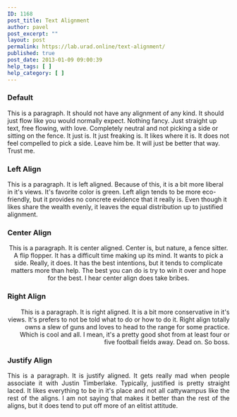 ```yaml
---
ID: 1168
post_title: Text Alignment
author: pavel
post_excerpt: ""
layout: post
permalink: https://lab.urad.online/text-alignment/
published: true
post_date: 2013-01-09 09:00:39
help_tags: [ ]
help_category: [ ]
---
```

<h3>Default</h3>
This is a paragraph. It should not have any alignment of any kind. It should just flow like you would normally expect. Nothing fancy. Just straight up text, free flowing, with love. Completely neutral and not picking a side or sitting on the fence. It just is. It just freaking is. It likes where it is. It does not feel compelled to pick a side. Leave him be. It will just be better that way. Trust me.
<h3>Left Align</h3>
<p style="text-align: left;">This is a paragraph. It is left aligned. Because of this, it is a bit more liberal in it's views. It's favorite color is green. Left align tends to be more eco-friendly, but it provides no concrete evidence that it really is. Even though it likes share the wealth evenly, it leaves the equal distribution up to justified alignment.</p>

<h3>Center Align</h3>
<p style="text-align: center;">This is a paragraph. It is center aligned. Center is, but nature, a fence sitter. A flip flopper. It has a difficult time making up its mind. It wants to pick a side. Really, it does. It has the best intentions, but it tends to complicate matters more than help. The best you can do is try to win it over and hope for the best. I hear center align does take bribes.</p>

<h3>Right Align</h3>
<p style="text-align: right;">This is a paragraph. It is right aligned. It is a bit more conservative in it's views. It's prefers to not be told what to do or how to do it. Right align totally owns a slew of guns and loves to head to the range for some practice. Which is cool and all. I mean, it's a pretty good shot from at least four or five football fields away. Dead on. So boss.</p>

<h3>Justify Align</h3>
<p style="text-align: justify;">This is a paragraph. It is justify aligned. It gets really mad when people associate it with Justin Timberlake. Typically, justified is pretty straight laced. It likes everything to be in it's place and not all cattywampus like the rest of the aligns. I am not saying that makes it better than the rest of the aligns, but it does tend to put off more of an elitist attitude.</p>